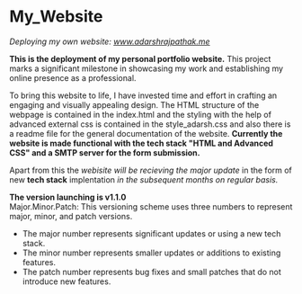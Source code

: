 # My_Website
<i>Deploying my own website: <a href="https://www.adarshrajpathak.dev">www.adarshrajpathak.me</a> </i>

**This is the deployment of my personal portfolio website.** This project marks a significant milestone in showcasing my work and establishing my online presence as a professional.

To bring this website to life, I have invested time and effort in crafting an engaging and visually appealing design. The HTML structure of the webpage is contained in the index.html and the styling with the help of advanced external css is contained in the style_adarsh.css and also there is a readme file for the general documentation of the website.
**Currently the website is made functional with the tech stack "HTML and Advanced CSS" and a SMTP server for the form submission.**

Apart from this the _webisite will be recieving the major update_ in the form of new **tech stack** implentation _in the subsequent months on regular basis._

**The version launching is v1.1.0**
<br/>Major.Minor.Patch: This versioning scheme uses three numbers to represent major, minor, and patch versions.<br/>
<ul>
  <li>The major number represents significant updates or using a new tech stack.</li>
  <li>The minor number represents smaller updates or additions to existing features.</li>
  <li>The patch number represents bug fixes and small patches that do not introduce new features.</li>
</ul>
